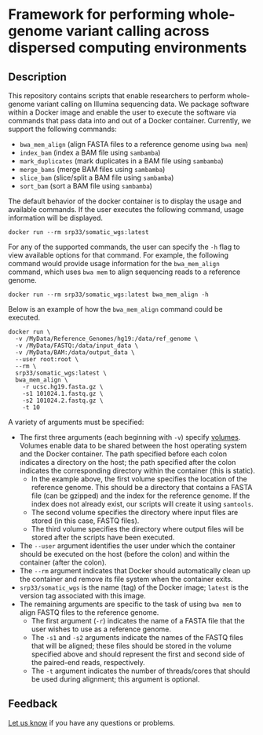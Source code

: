 # Framework for performing whole-genome variant calling across dispersed computing environments

## Description

This repository contains scripts that enable researchers to perform whole-genome variant 
calling on Illumina sequencing data. We package software within a Docker image and enable the 
user to execute the software via commands that pass data into and out of a Docker container. 
Currently, we support the following commands:

* `bwa_mem_align` (align FASTA files to a reference genome using `bwa mem`)
* `index_bam` (index a BAM file using `sambamba`)
* `mark_duplicates` (mark duplicates in a BAM file using `sambamba`)
* `merge_bams` (merge BAM files using `sambamba`)
* `slice_bam` (slice/split a BAM file using `sambamba`)
* `sort_bam` (sort a BAM file using `sambamba`)

The default behavior of the docker container is to display the usage and available commands. 
If the user executes the following command, usage information will be displayed.

```
docker run --rm srp33/somatic_wgs:latest
```

For any of the supported commands, the user can specify the `-h` flag to view available options for 
that command. For example, the following command would provide usage information for the 
`bwa_mem_align` command, which uses `bwa mem` to align sequencing reads to a reference genome.

```
docker run --rm srp33/somatic_wgs:latest bwa_mem_align -h
```

Below is an example of how the `bwa_mem_align` command could be executed.

```
docker run \
  -v /MyData/Reference_Genomes/hg19:/data/ref_genome \ 
  -v /MyData/FASTQ:/data/input_data \
  -v /MyData/BAM:/data/output_data \
  --user root:root \
  --rm \
  srp33/somatic_wgs:latest \
  bwa_mem_align \
    -r ucsc.hg19.fasta.gz \
    -s1 101024.1.fastq.gz \
    -s2 101024.2.fastq.gz \
    -t 10
```

A variety of arguments must be specified:

* The first three arguments (each beginning with `-v`) specify [volumes](https://docs.docker.com/storage/volumes). Volumes enable data to be shared between the host operating system and the Docker container. The path specified before each colon  indicates a directory on the host; the path specified after the colon indicates the corresponding directory within the container (this is static).
    - In the example above, the first volume specifies the location of the reference genome. This should be a directory that contains a FASTA file (can be gzipped) and the index for the reference genome. If the index does not already exist, our scripts will create it using `samtools`.
    - The second volume specifies the directory where input files are stored (in this case, FASTQ files).
    - The third volume specifies the directory where output files will be stored after the scripts have been executed.
* The `--user` argument identifies the user under which the container should be executed on the host (before the colon) and within the container (after the colon).
* The `--rm` argument indicates that Docker should automatically 
clean up the container and remove its file system when the container exits.
* `srp33/somatic_wgs` is the name (tag) of the Docker image; `latest` is the version tag associated with this image. 
* The remaining arguments are specific to the task of using `bwa mem` to align FASTQ files to the 
reference genome.
    - The first argument (`-r`) indicates the name of a FASTA file that the user wishes to use as a reference genome.
    - The `-s1` and `-s2` arguments indicate the names of the FASTQ files that will be aligned; these files should be stored in the volume specified above and should represent the first and second side of the paired-end reads, respectively.
    - The `-t` argument indicates the number of threads/cores that should be used during alignment; this argument is optional.

## Feedback

[Let us know](https://github.com/srp33/docker_u54/issues) if you have any questions or problems.
